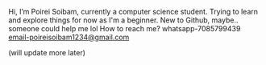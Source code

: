 Hi, I’m Poirei Soibam, currently a computer science student.
Trying to learn and explore things for now as I'm a beginner.
New to Github, maybe.. someone could help me lol
How to reach me?
 whatsapp-7085799439
 email-poireisoibam1234@gmail.com

(will update more later)

